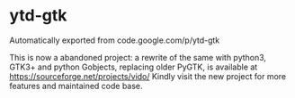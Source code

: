 # ytd-gtk
Automatically exported from code.google.com/p/ytd-gtk

This is now a abandoned project: a rewrite of the same with python3, GTK3+ and python Gobjects, replacing older PyGTK, is available at https://sourceforge.net/projects/vido/ 
Kindly visit the new project for more features and maintained code base.
